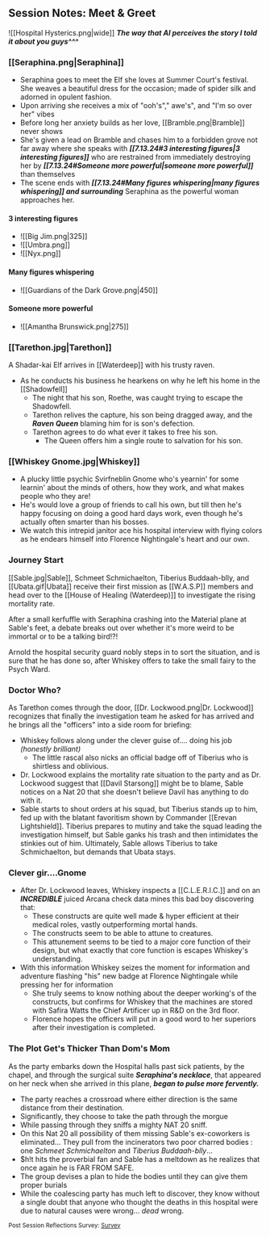 ## Session Notes: Meet & Greet
![[Hospital Hysterics.png|wide]]
***The way that AI perceives the story I told it about you guys^^^***
### [[Seraphina.png|Seraphina]]
- Seraphina goes to meet the Elf she loves at Summer Court's festival. She weaves a beautiful dress for the occasion; made of spider silk and adorned in opulent fashion.
- Upon arriving she receives a mix of "ooh's"," awe's", and "I'm so over her" vibes
- Before long her anxiety builds as her love, [[Bramble.png|Bramble]] never shows
- She's given a lead on Bramble and chases him to a forbidden grove not far away where she speaks with ***[[7.13.24#3 interesting figures|3 interesting figures]]*** who are restrained from immediately destroying her by ***[[7.13.24#Someone more powerful|someone more powerful]]*** than themselves
- The scene ends with ***[[7.13.24#Many figures whispering|many figures whispering]] and surrounding*** Seraphina as the powerful woman approaches her. 
#### 3 interesting figures 
- ![[Big Jim.png|325]]
- ![[Umbra.png]]
- ![[Nyx.png]]
#### Many figures whispering
- ![[Guardians of the Dark Grove.png|450]]

#### Someone more powerful
- ![[Amantha Brunswick.png|275]]
### [[Tarethon.jpg|Tarethon]]
A Shadar-kai Elf arrives in [[Waterdeep]] with his trusty raven.
- As he conducts his business he hearkens on why he left his home in the [[Shadowfell]]
	- The night that his son, Roethe, was caught trying to escape the Shadowfell.
	- Tarethon relives the capture, his son being dragged away, and the ***Raven Queen*** blaming him for is son's defection.
	- Tarethon agrees to do what ever it takes to free his son.
		- The Queen offers him a single route to salvation for his son.
### [[Whiskey Gnome.jpg|Whiskey]]
- A plucky little psychic Svirfneblin Gnome who's yearnin' for some learnin' about the minds of others, how they work, and what makes people who they are! 
- He's would love a group of friends to call his own, but till then he's happy focusing on doing a good hard days work, even though he's actually often smarter than his bosses.
- We watch this intrepid janitor ace his hospital interview with flying colors as he endears himself into Florence Nightingale's heart and our own. 
### Journey Start 
[[Sable.jpg|Sable]], Schmeet Schmichaelton, Tiberius Buddaah-blly, and [[Ubata.gif|Ubata]] receive their first mission as [[W.A.S.P]] members and head over to the [[House of Healing (Waterdeep)]] to investigate the rising mortality rate.

After a small kerfuffle with Seraphina crashing into the Material plane at Sable's feet, a debate breaks out over whether it's more weird to be immortal or to be a talking bird!?!

Arnold the hospital security guard nobly steps in to sort the situation, and is sure that he has done so, after Whiskey offers to take the small fairy to the Psych Ward.

### Doctor Who?
As Tarethon comes through the door, [[Dr. Lockwood.png|Dr. Lockwood]] recognizes that finally the investigation team he asked for has arrived and he brings all the "officers" into a side room for briefing:
- Whiskey follows along under the clever guise of.... doing his job *(honestly brilliant)*
	- The little rascal also nicks an official badge off of Tiberius who is shirtless and oblivious.
- Dr. Lockwood explains the mortality rate situation to the party and as Dr. Lockwood suggest that [[Davil Starsong]] might be to blame, Sable notices on a Nat 20 that she doesn't believe Davil has anything to do with it.
- Sable starts to shout orders at his squad, but Tiberius stands up to him, fed up with the blatant favoritism shown by Commander [[Erevan Lightshield]]. Tiberius prepares to mutiny and take the squad leading the investigation himself, but Sable ganks his trash and then intimidates the stinkies out of him. Ultimately, Sable allows Tiberius to take Schmichaelton, but demands that Ubata stays.
### Clever gir....Gnome
- After Dr. Lockwood leaves, Whiskey inspects a [[C.L.E.R.I.C.]] and on an ***INCREDIBLE*** juiced Arcana check data mines this bad boy discovering that:
	- These constructs are quite well made & hyper efficient at their medical roles, vastly outperforming mortal hands.
	- The constructs seem to be able to attune to creatures.
	- This attunement seems to be tied to a major core function of their design, but what exactly that core function is escapes Whiskey's understanding.
- With this information Whiskey seizes the moment for information and adventure flashing "his" new badge at Florence Nightingale while pressing her for information
	- She truly seems to know nothing about the deeper working's of the constructs, but confirms for Whiskey that the machines are stored with Safira Watts the Chief Artificer up in R&D on the 3rd floor.
	- Florence hopes the officers will put in a good word to her superiors after their investigation is completed.

### The Plot Get's Thicker Than Dom's Mom 
As the party embarks down the Hospital halls past sick patients, by the chapel, and through the surgical suite ***Seraphina's necklace***, that appeared on her neck when she arrived in this plane, ***began to pulse more fervently.***
- The party reaches a crossroad where either direction is the same distance from their destination.
- Significantly, they choose to take the path through the morgue
- While passing through they sniffs a mighty NAT 20 sniff.
- On this Nat 20 all possibility of them missing Sable's ex-coworkers is eliminated... They pull from the incinerators two poor charred bodies : one *Schmeet Schmichaelton* and *Tiberius Buddaah-blly*...
- $h!t hits the proverbial fan and Sable has a meltdown as he realizes that once again he is FAR FROM SAFE.
- The group devises a plan to hide the bodies until they can give them proper burials
- While the coalescing party has much left to discover, they know without a single doubt that anyone who thought the deaths in this hospital were due to natural causes were wrong... *dead* wrong.

<small> Post Session Reflections Survey: [Survey](https://forms.gle/xq2Ar1MBVmDFH5Y7A)